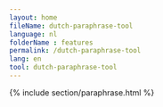 ```yaml
---
layout: home
fileName: dutch-paraphrase-tool
language: nl
folderName : features
permalink: /dutch-paraphrase-tool
lang: en
tool: dutch-paraphrase-tool
---
```

{% include section/paraphrase.html %}